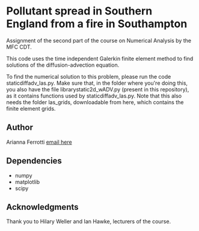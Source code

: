 # Pollutant spread in Southern England from a fire in Southampton
Assignment of the second part of the course on Numerical Analysis by the MFC CDT.

This code uses the time independent Galerkin finite element method to find solutions of the diffusion-advection equation.

To find the numerical solution to this problem, please run the code staticdiffadv_las.py. Make sure that, in the folder where you're doing this, you also have the file librarystatic2d_wADV.py (present in this repository), as it contains functions used by staticdiffadv_las.py. Note that this also needs the folder las_grids, downloadable from here, which contains the finite element grids.

## Author
Arianna Ferrotti [email here](mailto:a.ferrotti@soton.ac.uk)

## Dependencies
* numpy
* matplotlib
* scipy

## Acknowledgments
Thank you to Hilary Weller and Ian Hawke, lecturers of the course.
